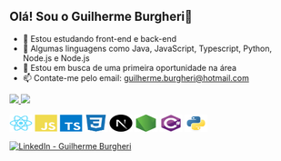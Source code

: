 ## Olá! Sou o Guilherme Burgheri👋


- 🔭 Estou estudando front-end e back-end
- 🌱 Algumas linguagens como Java, JavaScript, Typescript, Python, Node.js e Node.js
- 🔎 Estou em busca de uma primeira oportunidade na área
- 📫 Contate-me pelo email: guilherme.burgheri@hotmail.com


<div>
  <a href="https://github.com/guilhermeburgheri">
  <img height="180cm" src="https://github-readme-stats.vercel.app/api?username=guilhermeburgheri&show_icons=true&theme=dark&include_all_commits=true&count_private=true"/>
  <img height="180cm" src="https://github-readme-stats.vercel.app/api/top-langs/?username=guilhermeburgheri&layout=compact&langs_count=16&theme=dark"/>
</div>

<div style="display: inline-block"><br>
  <img align="center" alt="React" height="30" width="40" src="https://raw.githubusercontent.com/devicons/devicon/master/icons/react/react-original.svg">
  <img align="center" alt="JavaScript" height="30" width="40" src="https://raw.githubusercontent.com/devicons/devicon/master/icons/javascript/javascript-plain.svg">
  <img align="center" alt="TypeScript" height="30" width="40" src="https://raw.githubusercontent.com/devicons/devicon/master/icons/typescript/typescript-plain.svg">
  <img align="center" alt="CSS" height="30" width="40" src="https://raw.githubusercontent.com/devicons/devicon/master/icons/css3/css3-plain.svg">
  <img align="center" alt="Next.js" height="30" width="40" src="https://raw.githubusercontent.com/devicons/devicon/master/icons/nextjs/nextjs-original.svg">
  <img align="center" alt="Node.js" height="30" width="40" src="https://raw.githubusercontent.com/devicons/devicon/master/icons/nodejs/nodejs-original.svg">
  <img align="center" alt="C#" height="30" width="40" src="https://raw.githubusercontent.com/devicons/devicon/master/icons/csharp/csharp-original.svg">
  <img align="center" alt="Python" height="30" width="40" src="https://raw.githubusercontent.com/devicons/devicon/master/icons/python/python-original.svg">
</div>

<div style="display: inline_block"><br>
  <a href="https://www.linkedin.com/in/guilherme-burgheri/" target="_blank">
    <img src="https://img.shields.io/badge/Guilherme%20Burgheri-blue?style=flat&logo=linkedin&logoColor=white" alt="LinkedIn - Guilherme Burgheri"/>
  </a>
</div>

